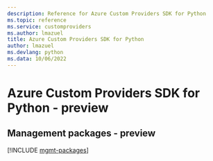 ```yaml
---
description: Reference for Azure Custom Providers SDK for Python
ms.topic: reference
ms.service: customproviders
ms.author: lmazuel
title: Azure Custom Providers SDK for Python
author: lmazuel
ms.devlang: python
ms.data: 10/06/2022
---
```

# Azure Custom Providers SDK for Python - preview

## Management packages - preview
[!INCLUDE [mgmt-packages](custom-providers-mgmt-index.md)]